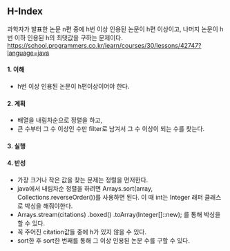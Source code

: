 ## H-Index
과학자가 발표한 논문 n편 중에 h번 이상 인용된 논문이 h편 이상이고, 나머지 논문이 h번 이하 인용된 h의 최댓값을 구하는 문제이다.
https://school.programmers.co.kr/learn/courses/30/lessons/42747?language=java

#### 1. 이해
- h번 이상 인용된 논문이 h편이상이어야 한다.

#### 2. 계획
- 배열을 내림차순으로 정렬을 하고,
- 큰 수부터 그 수 이상인 수만 filter로 남겨서 그 수 이상이 되는 수를 찾는다.

#### 3. 실행

#### 4. 반성
- 가장 크거나 작은 값을 찾는 문제는 정렬을 먼저한다.
- java에서 내림차순 정렬을 하려면 Arrays.sort(array, Collections.reverseOrder())를 사용하면 된다. 이 때 int는 Integer 래퍼 클래스로 박싱을 해줘야한다.
- Arrays.stream(citations)
  .boxed()
  .toArray(Integer[]::new); 를 통해 박싱을 할 수 있다.
- 꼭 주어진 citation값들 중에 h가 있지 않을 수 있다.
- sort한 후 sort한 번째를 통해 그 이상 인용된 논문 수를 구할 수 있다.
